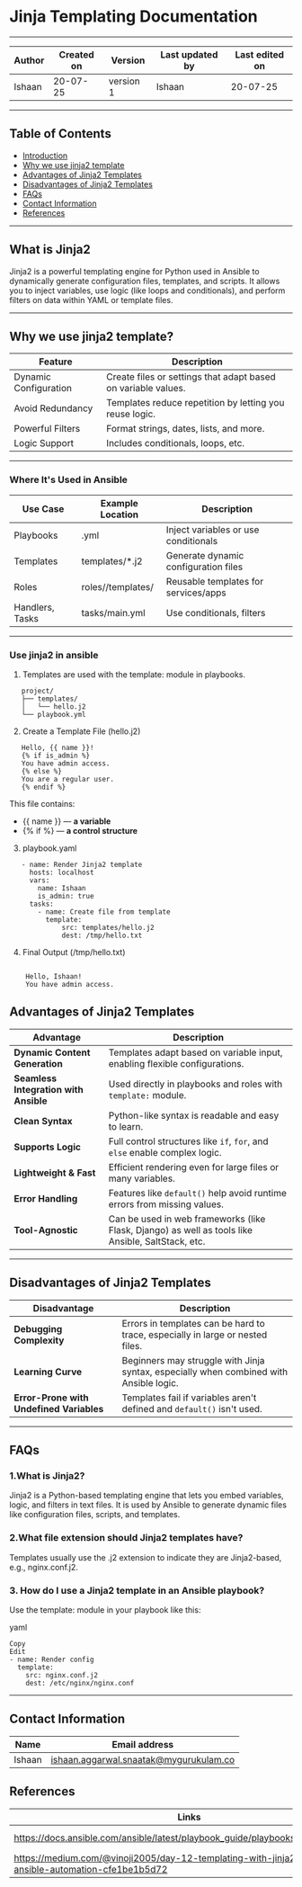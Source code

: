 # Jinja Templating Documentation

---

| Author      | Created on  | Version    | Last updated by | Last edited on |
|-------------|-------------|------------|-----------------|----------------|
| Ishaan    | 20-07-25    | version 1  | Ishaan        | 20-07-25       |

---

## Table of Contents 

- [Introduction](#what-is-jinja2)
- [Why we use jinja2 template](#Why-we-use-jinja2-template)
- [Advantages of Jinja2 Templates](#advantages-of-jinja2-templates)
- [Disadvantages of Jinja2 Templates](#Disadvantages-of-jinja2-templates)
- [FAQs](#FAQs)
- [Contact Information](#contact-information)
- [References](#references)

---

## What is Jinja2
Jinja2 is a powerful templating engine for Python used in Ansible to dynamically generate configuration files, templates, and scripts. It allows you to inject variables, use logic (like loops and conditionals), and perform filters on data within YAML or template files.

---

## Why we use jinja2 template?

| Feature                | Description                                                        |
|------------------------|---------------------------------------------------------------------|
| Dynamic Configuration  | Create files or settings that adapt based on variable values.       |
| Avoid Redundancy       | Templates reduce repetition by letting you reuse logic.             |
| Powerful Filters       | Format strings, dates, lists, and more.                             |
| Logic Support          | Includes conditionals, loops, etc.                                  |



---

###  Where It's Used in Ansible

| Use Case        | Example Location           | Description                                 |
|-----------------|----------------------------|---------------------------------------------|
| Playbooks       | .yml                    | Inject variables or use conditionals        |
| Templates       | templates/*.j2         | Generate dynamic configuration files        |
| Roles           | roles/<role>/templates/  | Reusable templates for services/apps        |
| Handlers, Tasks | tasks/main.yml          | Use conditionals, filters                   |

---

### Use jinja2 in ansible
1. Templates are used with the template: module in playbooks.
```
   project/
   ├── templates/
   │   └── hello.j2
   └── playbook.yml
```
2. Create a Template File (hello.j2)
```
   Hello, {{ name }}!
   {% if is_admin %}
   You have admin access.
   {% else %}
   You are a regular user.
   {% endif %}
```
   This file contains:
- {{ name }} — **a variable**
- {% if %} — **a control structure**

3. playbook.yaml
```
   - name: Render Jinja2 template
     hosts: localhost
     vars:
       name: Ishaan
       is_admin: true
     tasks:
       - name: Create file from template
         template:
             src: templates/hello.j2
             dest: /tmp/hello.txt

```
 4. Final Output (/tmp/hello.txt)
```

    Hello, Ishaan!
    You have admin access.

```


## Advantages of Jinja2 Templates

| Advantage                     | Description                                                                 |
|------------------------------|-----------------------------------------------------------------------------|
| **Dynamic Content Generation** | Templates adapt based on variable input, enabling flexible configurations.  |
| **Seamless Integration with Ansible** | Used directly in playbooks and roles with `template:` module.              |
| **Clean Syntax**             | Python-like syntax is readable and easy to learn.                           |
| **Supports Logic**           | Full control structures like `if`, `for`, and `else` enable complex logic.  |
| **Lightweight & Fast**       | Efficient rendering even for large files or many variables.                 |
| **Error Handling**           | Features like `default()` help avoid runtime errors from missing values.    |
| **Tool-Agnostic**            | Can be used in web frameworks (like Flask, Django) as well as tools like Ansible, SaltStack, etc. |

---
## Disadvantages of Jinja2 Templates

| Disadvantage                 | Description                                                                 |
|-----------------------------|-----------------------------------------------------------------------------|
| **Debugging Complexity**    | Errors in templates can be hard to trace, especially in large or nested files. |
| **Learning Curve**          | Beginners may struggle with Jinja syntax, especially when combined with Ansible logic. |
| **Error-Prone with Undefined Variables** | Templates fail if variables aren't defined and `default()` isn't used. |

---

## FAQs

### 1.What is Jinja2?
Jinja2 is a Python-based templating engine that lets you embed variables, logic, and filters in text files. It is used by Ansible to generate dynamic files like configuration files, scripts, and templates.



### 2.What file extension should Jinja2 templates have?
Templates usually use the .j2 extension to indicate they are Jinja2-based, e.g., nginx.conf.j2.



### 3.  How do I use a Jinja2 template in an Ansible playbook?
Use the template: module in your playbook like this:

yaml
```
Copy
Edit
- name: Render config
  template:
    src: nginx.conf.j2
    dest: /etc/nginx/nginx.conf
```


---

## Contact Information
| Name         | Email address          |
|--------------|------------------------|
| Ishaan         | ishaan.aggarwal.snaatak@mygurukulam.co    |

## References
| Links                                             | Descriptions                                                    |
|---------------------------------------------------|-----------------------------------------------------------------|
| https://docs.ansible.com/ansible/latest/playbook_guide/playbooks_templating.html | jinja2 officail docs                      |
|  https://medium.com/@vinoji2005/day-12-templating-with-jinja2-enhancing-ansible-automation-cfe1be1b5d72               | templating with jinja 2|
